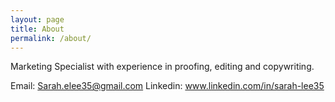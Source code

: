 ```yaml
---
layout: page
title: About
permalink: /about/
---
```


Marketing Specialist with experience in proofing, editing and copywriting. 

 Email: Sarah.elee35@gmail.com
 Linkedin: www.linkedin.com/in/sarah-lee35
